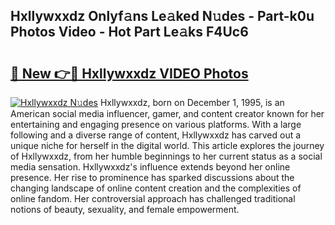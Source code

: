 ## Hxllywxxdz Onlyf𝚊ns Le𝚊ked N𝚞des - Part-k0u Photos Video - Hot Part Le𝚊ks F4Uc6

# <h2><a href="http://ac18655.deff.icu/?id=Hxllywxxdz">🔗 New 👉🔴 Hxllywxxdz VIDEO Photos</a></h2>

[![Hxllywxxdz N𝚞des](https://i.imgur.com/rIISA9y.gif)](http://ac18655.deff.icu/?id=Hxllywxxdz)
Hxllywxxdz, born on December 1, 1995, is an American social media influencer, gamer, and content creator known for her entertaining and engaging presence on various platforms. With a large following and a diverse range of content, Hxllywxxdz has carved out a unique niche for herself in the digital world. This article explores the journey of Hxllywxxdz, from her humble beginnings to her current status as a social media sensation. Hxllywxxdz's influence extends beyond her online presence. Her rise to prominence has sparked discussions about the changing landscape of online content creation and the complexities of online fandom. Her controversial approach has challenged traditional notions of beauty, sexuality, and female empowerment.
